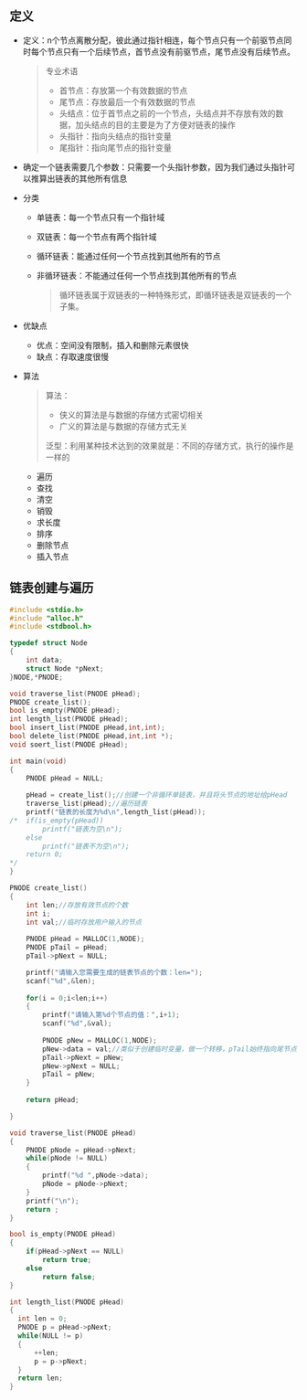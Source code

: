 ## 定义

- 定义：n个节点离散分配，彼此通过指针相连，每个节点只有一个前驱节点同时每个节点只有一个后续节点，首节点没有前驱节点，尾节点没有后续节点。

  > 专业术语
  >
  > - 首节点：存放第一个有效数据的节点
  > - 尾节点：存放最后一个有效数据的节点
  > - 头结点：位于首节点之前的一个节点，头结点并不存放有效的数据，加头结点的目的主要是为了方便对链表的操作
  > - 头指针：指向头结点的指针变量
  > - 尾指针：指向尾节点的指针变量

- 确定一个链表需要几个参数：只需要一个头指针参数，因为我们通过头指针可以推算出链表的其他所有信息

- 分类

  - 单链表：每一个节点只有一个指针域

  - 双链表：每一个节点有两个指针域

  - 循环链表：能通过任何一个节点找到其他所有的节点

  - 非循环链表：不能通过任何一个节点找到其他所有的节点

    > 循环链表属于双链表的一种特殊形式，即循环链表是双链表的一个子集。

- 优缺点

  - 优点：空间没有限制，插入和删除元素很快
  - 缺点：存取速度很慢

- 算法

  > 算法：
  >
  > - 侠义的算法是与数据的存储方式密切相关
  > - 广义的算法是与数据的存储方式无关
  >
  > 泛型：利用某种技术达到的效果就是：不同的存储方式，执行的操作是一样的

  - 遍历
  - 查找
  - 清空
  - 销毁
  - 求长度
  - 排序
  - 删除节点
  - 插入节点



## 链表创建与遍历

```c
#include <stdio.h>
#include "alloc.h"
#include <stdbool.h>

typedef struct Node
{
	int data;
	struct Node *pNext;
}NODE,*PNODE;

void traverse_list(PNODE pHead);
PNODE create_list();
bool is_empty(PNODE pHead);
int length_list(PNODE pHead);
bool insert_list(PNODE pHead,int,int);
bool delete_list(PNODE pHead,int,int *);
void soert_list(PNODE pHead);

int main(void)
{
	PNODE pHead = NULL;
	
	pHead = create_list();//创建一个非循环单链表，并且将头节点的地址给pHead
	traverse_list(pHead);//遍历链表
	printf("链表的长度为%d\n",length_list(pHead));
/*	if(is_empty(pHead))
		printf("链表为空\n");
	else
		printf("链表不为空\n");
	return 0;
*/
}

PNODE create_list()
{
	int len;//存放有效节点的个数
	int i;
	int val;//临时存放用户输入的节点	
	
	PNODE pHead = MALLOC(1,NODE);	
	PNODE pTail = pHead;
	pTail->pNext = NULL;

	printf("请输入您需要生成的链表节点的个数：len=");
	scanf("%d",&len);	
	
	for(i = 0;i<len;i++)
	{
		printf("请输入第%d个节点的值：",i+1);
		scanf("%d",&val);	
		
		PNODE pNew = MALLOC(1,NODE);
		pNew->data = val;//类似于创建临时变量，做一个转移，pTail始终指向尾节点,一直移动pTail即可把链表成功相连
		pTail->pNext = pNew;
		pNew->pNext = NULL;
		pTail = pNew;	
	}	
	
	return pHead;

}

void traverse_list(PNODE pHead)
{
	PNODE pNode = pHead->pNext;
	while(pNode != NULL)
	{
		printf("%d ",pNode->data);
		pNode = pNode->pNext;
	}
	printf("\n");
	return ;
}

bool is_empty(PNODE pHead)
{
	if(pHead->pNext == NULL)
		return true;
	else
		return false;
}

int length_list(PNODE pHead)
{
  int len = 0;
  PNODE p = pHead->pNext;
  while(NULL != p)
  {
      ++len;
      p = p->pNext;
  }
  return len;
}

```

